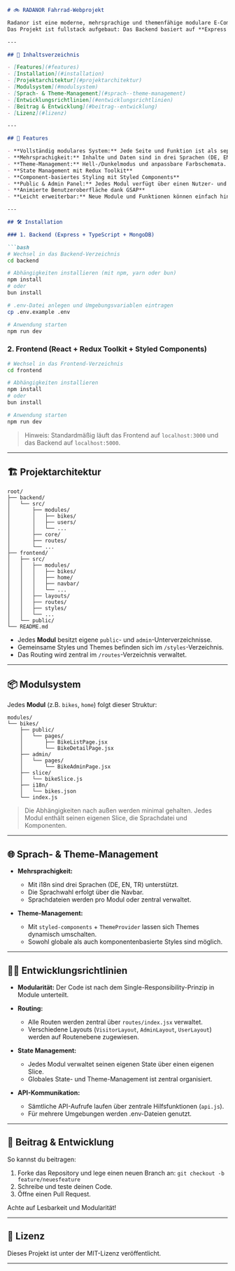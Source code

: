
````markdown
# 🚲 RADANOR Fahrrad-Webprojekt

Radanor ist eine moderne, mehrsprachige und themenfähige modulare E-Commerce-Plattform für Fahrräder.  
Das Projekt ist fullstack aufgebaut: Das Backend basiert auf **Express + TypeScript + MongoDB**, das Frontend auf **React + Redux Toolkit + Styled Components**.

---

## 🔗 Inhaltsverzeichnis

- [Features](#features)
- [Installation](#installation)
- [Projektarchitektur](#projektarchitektur)
- [Modulsystem](#modulsystem)
- [Sprach- & Theme-Management](#sprach--theme-management)
- [Entwicklungsrichtlinien](#entwicklungsrichtlinien)
- [Beitrag & Entwicklung](#beitrag--entwicklung)
- [Lizenz](#lizenz)

---

## 🚀 Features

- **Vollständig modulares System:** Jede Seite und Funktion ist als separates Modul strukturiert.
- **Mehrsprachigkeit:** Inhalte und Daten sind in drei Sprachen (DE, EN, TR) verfügbar.
- **Theme-Management:** Hell-/Dunkelmodus und anpassbare Farbschemata.
- **State Management mit Redux Toolkit**
- **Component-basiertes Styling mit Styled Components**
- **Public & Admin Panel:** Jedes Modul verfügt über einen Nutzer- und einen Adminbereich.
- **Animierte Benutzeroberfläche dank GSAP**
- **Leicht erweiterbar:** Neue Module und Funktionen können einfach hinzugefügt werden.

---

## 🛠️ Installation

### 1. Backend (Express + TypeScript + MongoDB)

```bash
# Wechsel in das Backend-Verzeichnis
cd backend

# Abhängigkeiten installieren (mit npm, yarn oder bun)
npm install
# oder
bun install

# .env-Datei anlegen und Umgebungsvariablen eintragen
cp .env.example .env

# Anwendung starten
npm run dev
````

### 2. Frontend (React + Redux Toolkit + Styled Components)

```bash
# Wechsel in das Frontend-Verzeichnis
cd frontend

# Abhängigkeiten installieren
npm install
# oder
bun install

# Anwendung starten
npm run dev
```

> Hinweis: Standardmäßig läuft das Frontend auf `localhost:3000` und das Backend auf `localhost:5000`.

---

## 🏗️ Projektarchitektur

```
root/
├── backend/
│   └── src/
│       ├── modules/
│       │   ├── bikes/
│       │   ├── users/
│       │   └── ...
│       ├── core/
│       ├── routes/
│       └── ...
├── frontend/
│   ├── src/
│   │   ├── modules/
│   │   │   ├── bikes/
│   │   │   ├── home/
│   │   │   ├── navbar/
│   │   │   └── ...
│   │   ├── layouts/
│   │   ├── routes/
│   │   ├── styles/
│   │   └── ...
│   └── public/
└── README.md
```

* Jedes **Modul** besitzt eigene `public`- und `admin`-Unterverzeichnisse.
* Gemeinsame Styles und Themes befinden sich im `/styles`-Verzeichnis.
* Das Routing wird zentral im `/routes`-Verzeichnis verwaltet.

---

## 📦 Modulsystem

Jedes **Modul** (z.B. `bikes`, `home`) folgt dieser Struktur:

```
modules/
└── bikes/
    ├── public/
    │   └── pages/
    │       ├── BikeListPage.jsx
    │       └── BikeDetailPage.jsx
    ├── admin/
    │   └── pages/
    │       └── BikeAdminPage.jsx
    ├── slice/
    │   └── bikeSlice.js
    ├── i18n/
    │   └── bikes.json
    └── index.js
```

> Die Abhängigkeiten nach außen werden minimal gehalten. Jedes Modul enthält seinen eigenen Slice, die Sprachdatei und Komponenten.

---

## 🌐 Sprach- & Theme-Management

* **Mehrsprachigkeit:**

  * Mit i18n sind drei Sprachen (DE, EN, TR) unterstützt.
  * Die Sprachwahl erfolgt über die Navbar.
  * Sprachdateien werden pro Modul oder zentral verwaltet.
* **Theme-Management:**

  * Mit `styled-components` + `ThemeProvider` lassen sich Themes dynamisch umschalten.
  * Sowohl globale als auch komponentenbasierte Styles sind möglich.

---

## 🧑‍💻 Entwicklungsrichtlinien

* **Modularität:** Der Code ist nach dem Single-Responsibility-Prinzip in Module unterteilt.
* **Routing:**

  * Alle Routen werden zentral über `routes/index.jsx` verwaltet.
  * Verschiedene Layouts (`VisitorLayout`, `AdminLayout`, `UserLayout`) werden auf Routenebene zugewiesen.
* **State Management:**

  * Jedes Modul verwaltet seinen eigenen State über einen eigenen Slice.
  * Globales State- und Theme-Management ist zentral organisiert.
* **API-Kommunikation:**

  * Sämtliche API-Aufrufe laufen über zentrale Hilfsfunktionen (`api.js`).
  * Für mehrere Umgebungen werden .env-Dateien genutzt.

---

## 🤝 Beitrag & Entwicklung

So kannst du beitragen:

1. Forke das Repository und lege einen neuen Branch an:
   `git checkout -b feature/neuesfeature`
2. Schreibe und teste deinen Code.
3. Öffne einen Pull Request.

Achte auf Lesbarkeit und Modularität!

---

## 📄 Lizenz

Dieses Projekt ist unter der MIT-Lizenz veröffentlicht.

---
